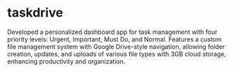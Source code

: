 # taskdrive
Developed a personalized dashboard app for task management with four priority levels: Urgent, Important, Must Do, and Normal. Features a custom file management system with Google Drive-style navigation, allowing folder creation, updates, and uploads of various file types with 3GB cloud storage, enhancing productivity and organization.
